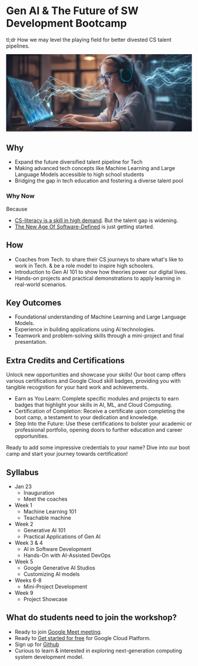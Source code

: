 # Gen AI & The Future of SW Development Bootcamp
tl;dr How we may level the playing field for better divested CS talent pipelines.

![Compute A Better Future](res/banner.png)

## Why
- Expand the future diversified talent pipeline for Tech
- Making advanced tech concepts like Machine Learning and Large Language Models accessible to high school students	
- Bridging the gap in tech education and fostering a diverse talent pool

### Why Now
Because
- [CS-literacy is a skill in high demand](https://samlin001.medium.com/stay-open-push-forward-a64ef27c91f0).
But the talent gap is widening.
- [The New Age Of Software-Defined](https://samlin001.medium.com/the-new-age-of-software-defined-2ae97c6d3281)
is just getting started.

## How
- Coaches from Tech. to share their CS journeys to share what's like to work in
Tech. & be a role model to inspire high schoolers.
- Introduction to Gen AI 101 to show how theories power our digital lives.
- Hands-on projects and practical demonstrations to apply learning in real-world scenarios.

## Key Outcomes
- Foundational understanding of Machine Learning and Large Language Models.
- Experience in building applications using AI technologies.
- Teamwork and problem-solving skills through a mini-project and final presentation.

## Extra Credits and Certifications
Unlock new opportunities and showcase your skills! Our boot camp offers various certifications and Google Cloud skill badges, providing you with tangible recognition for your hard work and achievements.
- Earn as You Learn: Complete specific modules and projects to earn badges that highlight your skills in AI, ML, and Cloud Computing.
- Certification of Completion: Receive a certificate upon completing the boot camp, a testament to your dedication and knowledge.
- Step Into the Future: Use these certifications to bolster your academic or professional portfolio, opening doors to further education and career opportunities.

Ready to add some impressive credentials to your name? Dive into our boot camp and start your journey towards certification!

## Syllabus
- Jan 23
	- Inauguration
	- Meet the coaches
- Week 1
	- Machine Learning 101
	- Teachable machine
- Week 2
	- Generative AI 101
	- Practical Applications of Gen AI
- Week 3 & 4
	- AI in Software Development
	- Hands-On with AI-Assisted DevOps
- Week 5
	- Google Generative AI Studios
	- Customizing AI models
- Weeks 6-8
	- Mini-Project Development
- Week 9
	- Project Showcase

## What do students need to join the workshop?
- Ready to join [Google Meet meeting](https://apps.google.com/meet/).
- Ready to [Get started for free](https://cloud.google.com/pricing) for Google
Cloud Platform.
- Sign up for [Github](https://github.com/signup)
- Curious to learn & interested in exploring next-generation computing system
development model.
